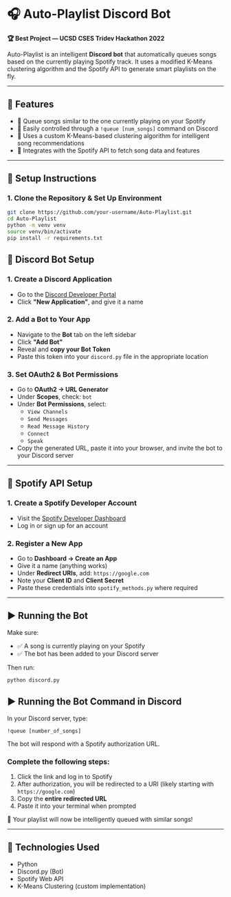 # 🎧 Auto-Playlist Discord Bot

**🏆 Best Project — UCSD CSES Tridev Hackathon 2022**

Auto-Playlist is an intelligent **Discord bot** that automatically queues songs based on the currently playing Spotify track. It uses a modified K-Means clustering algorithm and the Spotify API to generate smart playlists on the fly.

---

## 🚀 Features

- 🔁 Queue songs similar to the one currently playing on your Spotify
- 🤖 Easily controlled through a `!queue [num_songs]` command on Discord
- 🧠 Uses a custom K-Means-based clustering algorithm for intelligent song recommendations
- 🎵 Integrates with the Spotify API to fetch song data and features

---

## 🔧 Setup Instructions

### 1. Clone the Repository & Set Up Environment

```bash
git clone https://github.com/your-username/Auto-Playlist.git
cd Auto-Playlist
python -m venv venv
source venv/bin/activate
pip install -r requirements.txt
```

## 💬 Discord Bot Setup

### 1. Create a Discord Application
- Go to the [Discord Developer Portal](https://discord.com/developers/applications)
- Click **"New Application"**, and give it a name

### 2. Add a Bot to Your App
- Navigate to the **Bot** tab on the left sidebar
- Click **"Add Bot"**
- Reveal and **copy your Bot Token**
- Paste this token into your `discord.py` file in the appropriate location

### 3. Set OAuth2 & Bot Permissions
- Go to **OAuth2 → URL Generator**
- Under **Scopes**, check: `bot`
- Under **Bot Permissions**, select:
  - `View Channels`
  - `Send Messages`
  - `Read Message History`
  - `Connect`
  - `Speak`
- Copy the generated URL, paste it into your browser, and invite the bot to your Discord server

---

## 🎵 Spotify API Setup

### 1. Create a Spotify Developer Account
- Visit the [Spotify Developer Dashboard](https://developer.spotify.com/)
- Log in or sign up for an account

### 2. Register a New App
- Go to **Dashboard → Create an App**
- Give it a name (anything works)
- Under **Redirect URIs**, add: `https://google.com`
- Note your **Client ID** and **Client Secret**
- Paste these credentials into `spotify_methods.py` where required

---

## ▶️ Running the Bot

Make sure:
- ✅ A song is currently playing on your Spotify
- ✅ The bot has been added to your Discord server

Then run:

```bash
python discord.py
```

## ▶️ Running the Bot Command in Discord

In your Discord server, type:

```discord
!queue [number_of_songs]
```

The bot will respond with a Spotify authorization URL.

### Complete the following steps:

1. Click the link and log in to Spotify  
2. After authorization, you will be redirected to a URI (likely starting with `https://google.com`)  
3. Copy the **entire redirected URL**  
4. Paste it into your terminal when prompted

🎉 Your playlist will now be intelligently queued with similar songs!

---

## 🧪 Technologies Used

- Python
- Discord.py (Bot) 
- Spotify Web API  
- K-Means Clustering (custom implementation)


